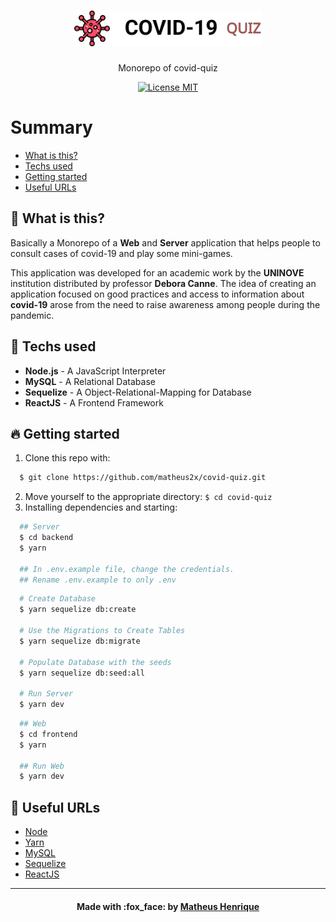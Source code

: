 <h1 align="center">
    <img alt="Logo" title="#logo" width="300px" src=".github/logo.svg"><br>
</h1>
<p align="center">Monorepo of covid-quiz</p>

<p align="center">
  <a href="https://opensource.org/licenses/MIT">
    <img src="https://img.shields.io/badge/License-MIT-informational.svg" alt="License MIT">
  </a>
</p>

# Summary
- [What is this?](#what-is-this)
- [Techs used](#techs-used)
- [Getting started](#getting-started)
- [Useful URLs](#useful-urls)

<a id="what-is-this"></a>

## :thinking: What is this?

Basically a Monorepo of a <strong>Web</strong> and <strong>Server</strong> application that helps people to consult cases of covid-19 and play some mini-games. 

This application was developed for an academic work by the <strong>UNINOVE</strong> institution distributed by professor <strong>Debora Canne</strong>.
The idea of ​​creating an application focused on good practices and access to information about <strong>covid-19</strong> arose from the need to raise awareness among people during the pandemic.

<a id="techs-used"></a>

## :rocket: Techs used

- **Node.js** - A JavaScript Interpreter
- **MySQL** - A Relational Database
- **Sequelize** - A Object-Relational-Mapping for Database
- **ReactJS** - A Frontend Framework

<a id="getting-started"></a>

## :fire: Getting started

1. Clone this repo with:
```sh
  $ git clone https://github.com/matheus2x/covid-quiz.git
```
2. Move yourself to the appropriate directory: `$ cd covid-quiz`
3. Installing dependencies and starting:
```sh
  ## Server
  $ cd backend
  $ yarn

  ## In .env.example file, change the credentials.
  ## Rename .env.example to only .env
```
```sh
  # Create Database
  $ yarn sequelize db:create

  # Use the Migrations to Create Tables
  $ yarn sequelize db:migrate

  # Populate Database with the seeds
  $ yarn sequelize db:seed:all

  # Run Server
  $ yarn dev
```
```sh
  ## Web
  $ cd frontend
  $ yarn

  ## Run Web
  $ yarn dev
```

<a id="useful-urls"></a>

## :link: Useful URLs

- [Node](https://nodejs.org/ "Node")
- [Yarn](https://yarnpkg.com/ "Yarn")
- [MySQL](https://www.mysql.com/ "MySQL")
- [Sequelize](https://sequelize.org/ "Sequelize")
- [ReactJS](https://reactjs.org/ "ReactJS")

---

<h4 align="center">
    Made with :fox_face: by <a href="https://www.linkedin.com/in/matheus2x/" target="_blank">Matheus Henrique</a>
</h4>